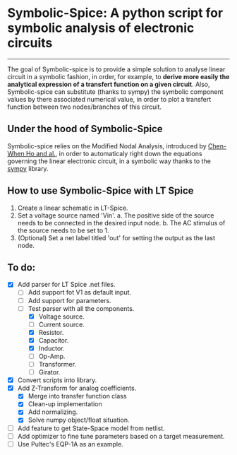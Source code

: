 # Symbolic-Spice: A python script for symbolic analysis of electronic circuits
---

The goal of Symbolic-spice is to provide a simple solution to analyse linear circuit in a symbolic fashion, in order, for example, to **derive more easily the analytical expression of a transfert function on a given circuit**. Also, Symbolic-spice can substitute (thanks to sympy) the symbolic component values by there associated numerical value, in order to plot a transfert function between two nodes/branches of this circuit.

## Under the hood of Symbolic-Spice

Symbolic-spice relies on the Modified Nodal Analysis, introduced by [Chen-When Ho and al.](https://cseweb.ucsd.edu/classes/fa04/cse245/Reading/MNA.pdf), in order to automaticaly right down the equations governing the linear electronic circuit, in a symbolic way thanks to the [sympy](https://github.com/sympy/sympy) library.

## How to use Symbolic-Spice with LT Spice
1. Create a linear schematic in LT-Spice.
2. Set a voltage source named 'Vin'.
    a. The positive side of the source needs to be connected in the desired input node.
    b. The AC stimulus of the source needs to be set to 1.
3. (Optional) Set a net label titled 'out' for setting the output as the last node.

## To do:
- [x] Add parser for LT Spice .net files.
	- [ ] Add support fot V1 as default input.
    - [ ] Add support for parameters.
    - [ ] Test parser with all the components.
		- [x] Voltage source.
		- [ ] Current source.
		- [x] Resistor.
		- [x] Capacitor.
		- [x] Inductor.
		- [ ] Op-Amp.
		- [ ] Transformer.
		- [ ] Girator.
- [x] Convert scripts into library.
- [x] Add Z-Transform for analog coefficients.
    - [x] Merge into transfer function class
    - [x] Clean-up implementation
    - [x] Add normalizing.
    - [x] Solve numpy object/float situation.
- [ ] Add feature to get State-Space model from netlist.
- [ ] Add optimizer to fine tune parameters based on a target measurement.
- [ ] Use Pultec's EQP-1A as an example.
